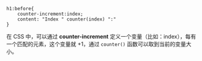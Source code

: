 ```
h1:before{
    counter-increment:index;
    content: "Index " counter(index) ":"
}
```

在 CSS 中，可以通过 **counter-increment** 定义一个变量（比如：index），每有一个匹配的元素，这个变量就 +1，通过 `counter()` 函数可以取到当前的变量大小。
